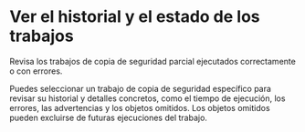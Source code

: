 Ver el historial y el estado de los trabajos
============================================

Revisa los trabajos de copia de seguridad parcial ejecutados correctamente o con errores.

Puedes seleccionar un trabajo de copia de seguridad específico para revisar su historial y detalles concretos, como el tiempo de ejecución, los errores, las advertencias y los objetos omitidos. Los objetos omitidos pueden excluirse de futuras ejecuciones del trabajo.
